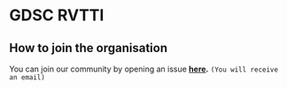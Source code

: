 # GDSC RVTTI

## How to join the organisation
You can join our community by opening an issue **[here](https://github.com/Th3-Shield/support/issues/new?assignees=&labels=Invitation+to+the+community&template=invitation.yml&title=Please+invite+me+to+The+Shield+GitHub+Community+Organization).** `(You will receive an email)`

